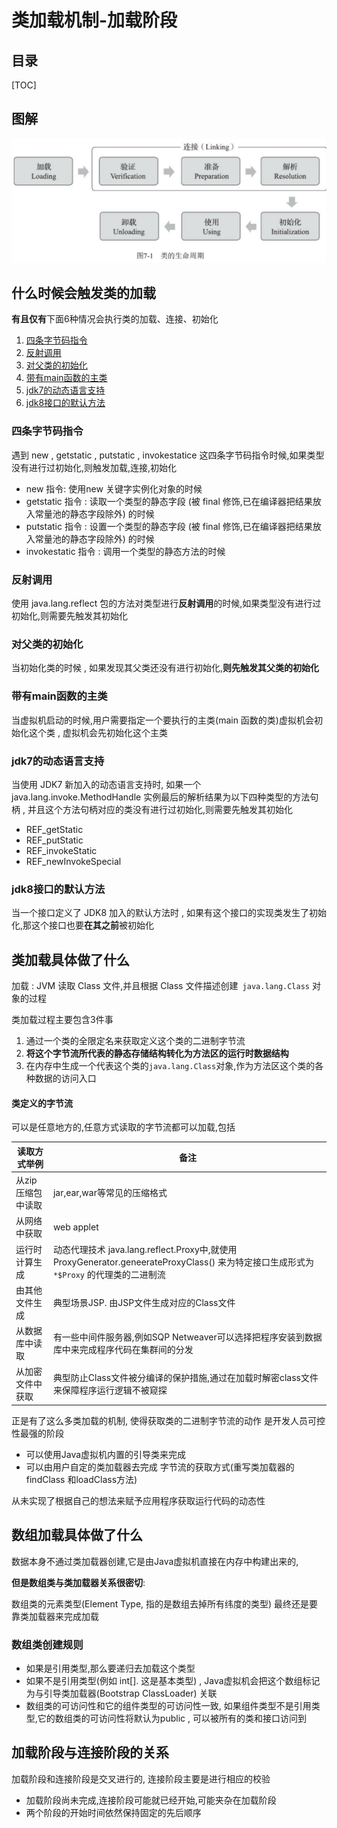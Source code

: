# 类加载机制-加载阶段

## 目录

[TOC]

## 图解

<img src="../../assets/image-20200620224348640.png" alt="image-20200620224348640" style="zoom:50%;" />

## 什么时候会触发类的加载

**有且仅有**下面6种情况会执行类的加载、连接、初始化

1. [四条字节码指令](#四条字节码指令)
2. [反射调用](#反射调用)
3. [对父类的初始化](#对父类的初始化)
4. [带有main函数的主类](#带有main函数的主类)
5. [jdk7的动态语言支持](#jdk7的动态语言支持)
6. [jdk8接口的默认方法](#jdk8接口的默认方法)

### 四条字节码指令

遇到 new , getstatic , putstatic , invokestatice 这四条字节码指令时候,如果类型没有进行过初始化,则触发加载,连接,初始化

- new 指令: 使用new 关键字实例化对象的时候
- getstatic 指令 : 读取一个类型的静态字段 (被 final 修饰,已在编译器把结果放入常量池的静态字段除外) 的时候
- putstatic 指令 : 设置一个类型的静态字段 (被 final 修饰,已在编译器把结果放入常量池的静态字段除外) 的时候
- invokestatic 指令 : 调用一个类型的静态方法的时候

### 反射调用

使用 java.lang.reflect 包的方法对类型进行**反射调用**的时候,如果类型没有进行过初始化,则需要先触发其初始化

### 对父类的初始化

当初始化类的时候 , 如果发现其父类还没有进行初始化,**则先触发其父类的初始化**

### 带有main函数的主类

当虚拟机启动的时候,用户需要指定一个要执行的主类(main 函数的类)虚拟机会初始化这个类 , 虚拟机会先初始化这个主类

### jdk7的动态语言支持

当使用 JDK7 新加入的动态语言支持时, 如果一个 java.lang.invoke.MethodHandle 实例最后的解析结果为以下四种类型的方法句柄 , 并且这个方法句柄对应的类没有进行过初始化,则需要先触发其初始化

- REF_getStatic
- REF_putStatic
- REF_invokeStatic
- REF_newInvokeSpecial

### jdk8接口的默认方法

当一个接口定义了 JDK8 加入的默认方法时 , 如果有这个接口的实现类发生了初始化,那这个接口也要**在其之前**被初始化

## 类加载具体做了什么

加载 : JVM 读取 Class 文件,并且根据 Class 文件描述创建` java.lang.Class` 对象的过程

类加载过程主要包含3件事

1. 通过一个类的全限定名来获取定义这个类的二进制字节流
2. **将这个字节流所代表的静态存储结构转化为方法区的运行时数据结构**
3. 在内存中生成一个代表这个类的` java.lang.Class `对象,作为方法区这个类的各种数据的访问入口

#### 类定义的字节流

可以是任意地方的,任意方式读取的字节流都可以加载,包括

| 读取方式举例      | 备注                                                         |
| ----------------- | ------------------------------------------------------------ |
| 从zip压缩包中读取 | jar,ear,war等常见的压缩格式                                  |
| 从网络中获取      | web applet                                                   |
| 运行时计算生成    | 动态代理技术 java.lang.reflect.Proxy中,就使用 ProxyGenerator.geneerateProxyClass() 来为特定接口生成形式为 `*$Proxy` 的代理类的二进制流 |
| 由其他文件生成    | 典型场景JSP. 由JSP文件生成对应的Class文件                    |
| 从数据库中读取    | 有一些中间件服务器,例如SQP Netweaver可以选择把程序安装到数据库中来完成程序代码在集群间的分发 |
| 从加密文件中获取  | 典型防止Class文件被分编译的保护措施,通过在加载时解密class文件来保障程序运行逻辑不被窥探 |

正是有了这么多类加载的机制, 使得获取类的二进制字节流的动作 是开发人员可控性最强的阶段

- 可以使用Java虚拟机内置的引导类来完成
- 可以由用户自定的类加载器去完成 字节流的获取方式(重写类加载器的findClass 和loadClass方法) 

从未实现了根据自己的想法来赋予应用程序获取运行代码的动态性

## 数组加载具体做了什么

数据本身不通过类加载器创建,它是由Java虚拟机直接在内存中构建出来的,

**但是数组类与类加载器关系很密切**:

数组类的元素类型(Element Type, 指的是数组去掉所有纬度的类型) 最终还是要靠类加载器来完成加载

### 数组类创建规则

- 如果是引用类型,那么要递归去加载这个类型
- 如果不是引用类型(例如 int[]. 这是基本类型) , Java虚拟机会把这个数组标记为与引导类加载器(Bootstrap ClassLoader) 关联
- 数组类的可访问性和它的组件类型的可访问性一致, 如果组件类型不是引用类型,它的数组类的可访问性将默认为public , 可以被所有的类和接口访问到

## 加载阶段与连接阶段的关系

加载阶段和连接阶段是交叉进行的, 连接阶段主要是进行相应的校验

- 加载阶段尚未完成,连接阶段可能就已经开始,可能夹杂在加载阶段
- 两个阶段的开始时间依然保持固定的先后顺序

